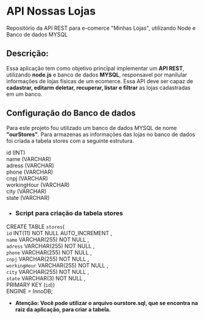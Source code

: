 # API Nossas Lojas
Repositório da API REST para e-comerce "Minhas Lojas", utilizando Node e Banco de dados MYSQL

<h2>Descrição:</h2>
Essa aplicação tem como objetivo principal implementar um <b>API REST</b>, utilizando <b>node.js</b> e banco de dados <b>MYSQL</b>, responsavel por manilular informações de lojas físicas de um ecomerce.
Essa API deve ser capaz de <b>cadastrar, editarm deletar, recuperar, listar e filtrar</b> as lojas cadastradas em um banco.

<h2>Configuração do Banco de dados</h2>

Para este projeto fou utilizado um banco de dados MYSQL de nome <b>"ourStores"</b>.
Para armazenas as informações das lojas no banco de dados foi criada a tabela stores com a seguinte estrutura.

id (INT)<br>
name (VARCHAR)<br>
adress (VARCHAR)<br>
phone (VARCHAR)<br>
cnpj (VARCHAR)<br>
workingHour (VARCHAR)<br>
city (VARCHAR)<br>
state (VARCHAR)<br>

- <h3>Script para criação da tabela <b>stores</b></h3>

CREATE TABLE `stores`(  <br>
`id` INT(11) NOT NULL AUTO_INCREMENT ,  <br>
`name` VARCHAR(255) NOT NULL ,  <br>
`adress` VARCHAR(255) NOT NULL ,  <br>
`phone` VARCHAR(255) NOT NULL ,  <br>
`cnpj` VARCHAR(255) NOT NULL ,  <br>
`workingHour` VARCHAR(255) NOT NULL ,  <br>
`city` VARCHAR(255) NOT NULL ,  <br>
`state` VARCHAR(3) NOT NULL ,  <br>
PRIMARY KEY (`id`))  <br>
ENGINE = InnoDB; <br>

- <b>Atenção: Você pode utilizar o arquivo ourstore.sql, que se encontra na raiz da aplicação, para criar a tabela.</b>
